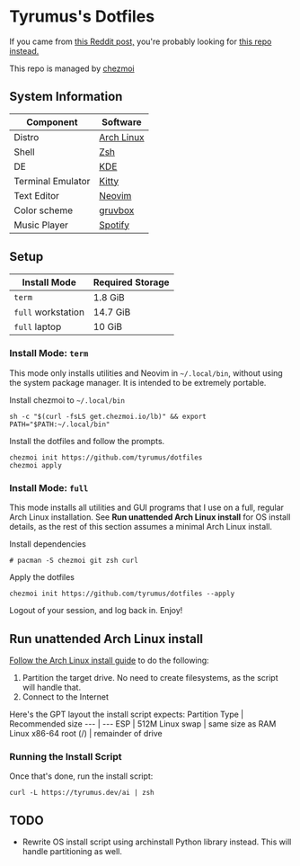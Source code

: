 # Tyrumus's Dotfiles

If you came from [this Reddit post,](https://www.reddit.com/r/unixporn/comments/6drt6c/awesomewm_noobs_paradise/) you're probably looking for [this repo instead.](https://github.com/tyrumus/dotfiles-old)

This repo is managed by [chezmoi](https://www.chezmoi.io/)

## System Information

Component | Software
--- | ---
Distro | [Arch Linux](https://archlinux.org/)
Shell | [Zsh](https://wiki.archlinux.org/title/Zsh)
DE | [KDE](https://wiki.archlinux.org/title/KDE)
Terminal Emulator | [Kitty](https://wiki.archlinux.org/title/Kitty)
Text Editor | [Neovim](https://wiki.archlinux.org/title/Neovim)
Color scheme | [gruvbox](https://github.com/morhetz/gruvbox)
Music Player | [Spotify](https://wiki.archlinux.org/title/Spotify)

## Setup

Install Mode | Required Storage
--- | ---
`term` | 1.8 GiB
`full` workstation | 14.7 GiB
`full` laptop | 10 GiB

### Install Mode: `term`

This mode only installs utilities and Neovim in `~/.local/bin`, without using the system package manager.
It is intended to be extremely portable.

Install chezmoi to `~/.local/bin`
```
sh -c "$(curl -fsLS get.chezmoi.io/lb)" && export PATH="$PATH:~/.local/bin"
```

Install the dotfiles and follow the prompts.
```
chezmoi init https://github.com/tyrumus/dotfiles
chezmoi apply
```

### Install Mode: `full`

This mode installs all utilities and GUI programs that I use on a full, regular Arch Linux installation.
See **Run unattended Arch Linux install** for OS install details, as the rest of this section assumes a minimal Arch Linux install.

Install dependencies
```
# pacman -S chezmoi git zsh curl
```

Apply the dotfiles
```
chezmoi init https://github.com/tyrumus/dotfiles --apply
```

Logout of your session, and log back in. Enjoy!

## Run unattended Arch Linux install

[Follow the Arch Linux install guide](https://wiki.archlinux.org/title/Installation_guide) to do the following:
1) Partition the target drive. No need to create filesystems, as the script will handle that.
2) Connect to the Internet

Here's the GPT layout the install script expects:
Partition Type | Recommended size
--- | ---
ESP | 512M
Linux swap | same size as RAM
Linux x86-64 root (/) | remainder of drive

### Running the Install Script

Once that's done, run the install script:
```
curl -L https://tyrumus.dev/ai | zsh
```

## TODO

- Rewrite OS install script using archinstall Python library instead. This will handle partitioning as well.
